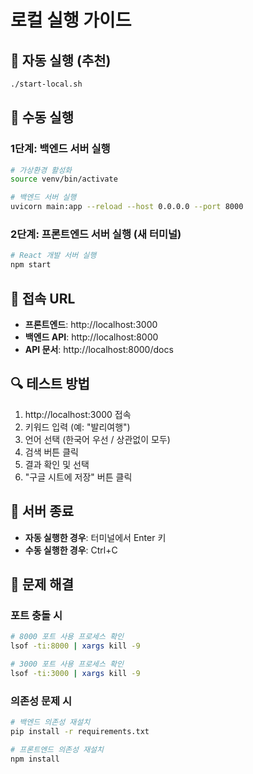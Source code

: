 # 로컬 실행 가이드

## 🚀 자동 실행 (추천)

```bash
./start-local.sh
```

## 🔧 수동 실행

### 1단계: 백엔드 서버 실행
```bash
# 가상환경 활성화
source venv/bin/activate

# 백엔드 서버 실행
uvicorn main:app --reload --host 0.0.0.0 --port 8000
```

### 2단계: 프론트엔드 서버 실행 (새 터미널)
```bash
# React 개발 서버 실행
npm start
```

## 📱 접속 URL

- **프론트엔드**: http://localhost:3000
- **백엔드 API**: http://localhost:8000
- **API 문서**: http://localhost:8000/docs

## 🔍 테스트 방법

1. http://localhost:3000 접속
2. 키워드 입력 (예: "발리여행")
3. 언어 선택 (한국어 우선 / 상관없이 모두)
4. 검색 버튼 클릭
5. 결과 확인 및 선택
6. "구글 시트에 저장" 버튼 클릭

## 🛑 서버 종료

- **자동 실행한 경우**: 터미널에서 Enter 키
- **수동 실행한 경우**: Ctrl+C

## 🔧 문제 해결

### 포트 충돌 시
```bash
# 8000 포트 사용 프로세스 확인
lsof -ti:8000 | xargs kill -9

# 3000 포트 사용 프로세스 확인  
lsof -ti:3000 | xargs kill -9
```

### 의존성 문제 시
```bash
# 백엔드 의존성 재설치
pip install -r requirements.txt

# 프론트엔드 의존성 재설치
npm install
```